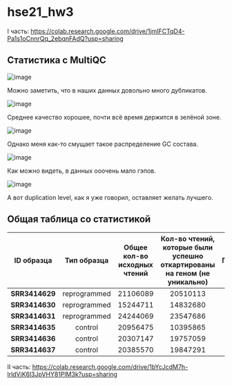 # hse21_hw3
I часть: https://colab.research.google.com/drive/1jmIFCTqD4-Pa1s1oCnnrQq_2ebqnFAdQ?usp=sharing

## Статистика с MultiQC

![image](https://user-images.githubusercontent.com/86663451/145616821-eddbaa26-bf3f-447d-be29-f8ec798e5ed4.png)

Можно заметить, что в наших данных довольно много дубликатов.

![image](https://user-images.githubusercontent.com/86663451/145616884-4fd0ac73-c1c6-4299-8760-28a3413458a5.png)

Среднее качество хорошее, почти всё время держится в зелёной зоне.

![image](https://user-images.githubusercontent.com/86663451/145617018-429ef0a6-ecc3-4eea-9999-67ffba931b31.png)

Однако меня как-то смущает такое распределение GC состава.

![image](https://user-images.githubusercontent.com/86663451/145617100-b3f4838b-d2f4-4e8f-ad41-a2edb2ede77b.png)

Как можно видеть, в данных ооочень мало гэпов.

![image](https://user-images.githubusercontent.com/86663451/145617182-76020fc8-3ec7-414a-9413-88d93c46c2ca.png)

А вот duplication level, как я уже говорил, оставляет желать лучшего.

## Общая таблица со статистикой

| ID образца | Тип образца  | Общее кол-во исходных чтений | Кол-во чтений, которые были успешно откартированы на геном (не уникально) | Процент | Кол-во чтений, которые были успешно откартированы на геном (уникально) | Процент | Общее кол-во чтений, которые попали на гены |
|----------|:-------:|:----------------:|:----------------:|:----------------:|:----------------:|:----------------:|:----------------:|
| **SRR3414629** | reprogrammed | 21106089 | 20510113 | 97,2% | 18375888 | 87.1% | 16049609 |
| **SRR3414630** | reprogrammed | 15244711 | 14832680 | 97,3% | 13186139 | 86.5% | 11465324 |
| **SRR3414631** | reprogrammed | 24244069 | 23547686 | 97,1% | 20928945 | 86.3% | 18408851 |
| **SRR3414635** | control | 20956475 | 10395865 | 97,3% | 18428317 | 88.0% | 16275997 |
| **SRR3414636** | control | 20307147 | 19757059 | 97,3% | 17825380 | 87.8% | 15757580 |
| **SRR3414637** | control | 20385570 | 19847291 | 97,4% | 17844858 | 87.5% | 15736978 |

II часть: https://colab.research.google.com/drive/1bYcJcdM7h-lrldVjK6l3JpVHY81PlM3k?usp=sharing
